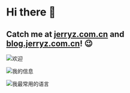 # Hi there 👋

## Catch me at [jerryz.com.cn](https://jerryz.com.cn) and [blog.jerryz.com.cn](https://blog.jerryz.com.cn)! 😉

![欢迎](https://cards.jerryz.com.cn/api?site=jerryz.com.cn&wechat=ilovegithub&qq=2098412009&github=YangguangZhou&bilibili=489004177&luogu=253620&twitter=%40JerryZhouYG&date=2022-06-30&str=小三科中考&quote=永远相信美好的事情即将发生✨&bg=255%2C255%2C255%2C0)

![我的信息](https://github-readme-stats.vercel.app/api?username=YangguangZhou&show_icons=true&include_all_commits=true)

![我最常用的语言](https://github-readme-stats.vercel.app/api/top-langs/?username=YangguangZhou&layout=compact)

<!--
**YangguangZhou/YangguangZhou** is a ✨ _special_ ✨ repository because its `README.md` (this file) appears on your GitHub profile.

Here are some ideas to get you started:

- 🔭 I’m currently working on ...
- 🌱 I’m currently learning ...
- 👯 I’m looking to collaborate on ...
- 🤔 I’m looking for help with ...
- 💬 Ask me about ...
- 📫 How to reach me: ...
- 😄 Pronouns: ...
- ⚡ Fun fact: ...
-->
